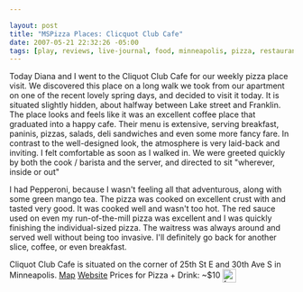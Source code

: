 ```yaml
--- 

layout: post
title: "MSPizza Places: Clicquot Club Cafe"
date: 2007-05-21 22:32:26 -05:00
tags: [play, reviews, live-journal, food, minneapolis, pizza, restaurants]
---
```

Today Diana and I went to the Cliquot Club Cafe for our weekly pizza place visit.  We discovered this place on a long walk we took from our apartment on one of the recent lovely spring days, and decided to visit it today.  It is situated slightly hidden, about halfway between Lake street and Franklin.  The place looks and feels like it was an excellent coffee place that graduated into a happy cafe.  Their menu is extensive, serving breakfast, paninis, pizzas, salads, deli sandwiches and even some more fancy fare.  In contrast to the well-designed look, the atmosphere is very laid-back and inviting.  I felt comfortable as soon as I walked in.  We were greeted quickly by both the cook / barista and the server, and directed to sit "wherever, inside or out"

I had Pepperoni, because I wasn't feeling all that adventurous, along with some green mango tea.  The pizza was cooked on excellent crust with and tasted very good.  It was cooked well and wasn't too hot.  The red sauce used on even my run-of-the-mill pizza was excellent and I was quickly finishing the individual-sized pizza.  The waitress was always around and served well without being too invasive.  I'll definitely go back for another slice, coffee, or even breakfast.

Cliquot Club Cafe is situated on the corner of 25th St E and 30th Ave S in Minneapolis. <a title="Google Maps Location" href="http://maps.google.com/maps/ms?ie=UTF8&amp;hl=en&amp;om=1&amp;msa=0&amp;msid=102089950787913844905.00000112b250d9056ecd6&amp;ll=44.957205,-93.228606&amp;spn=0.017067,0.039997&amp;z=15">Map</a> <a href="http://www.clicquotclubcafe.com/">Website</a>
Prices for Pizza + Drink: ~$10 <img style="vertical-align: middle;" src="/uploads/icons/credit-card-a_24.png" alt="[credit card]" width="24" height="24" />
